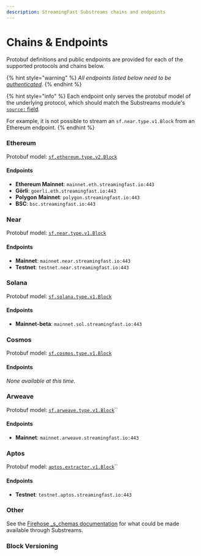 ```yaml
---
description: StreamingFast Substreams chains and endpoints
---
```


# Chains & Endpoints

Protobuf definitions and public endpoints are provided for each of the supported protocols and chains below.&#x20;

{% hint style="warning" %}
_All endpoints listed below need to be_ [_authenticated_](authentication.md)_._
{% endhint %}

{% hint style="info" %}
Each endpoint only serves the protobuf model of the underlying protocol, which should match the Substreams module's [`source:` field](manifests.md#modules-.inputs).

For example, it is not possible to stream an `sf.near.type.v1.Block` from an Ethereum endpoint.
{% endhint %}

### Ethereum

Protobuf model: [`sf.ethereum.type.v2.Block`](https://github.com/streamingfast/firehose-ethereum/blob/develop/proto/sf/ethereum/type/v2/type.proto)

#### Endpoints

* **Ethereum Mainnet**: `mainnet.eth.streamingfast.io:443`
* **Görli**: `goerli.eth.streamingfast.io:443`
* **Polygon** **Mainnet**: `polygon.streamingfast.io:443`
* **BSC**: `bsc.streamingfast.io:443`

### Near

Protobuf model: [`sf.near.type.v1.Block`](https://github.com/streamingfast/firehose-near/blob/develop/proto/sf/near/type/v1/type.proto)

#### Endpoints

* **Mainnet**: `mainnet.near.streamingfast.io:443`
* **Testnet**: `testnet.near.streamingfast.io:443`

### Solana

Protobuf model: [`sf.solana.type.v1.Block`](https://github.com/streamingfast/firehose-solana/blob/develop/proto/sf/solana/type/v1/type.proto)

#### Endpoints

* **Mainnet-beta**: `mainnet.sol.streamingfast.io:443`

### Cosmos

Protobuf model: [`sf.cosmos.type.v1.Block`](https://github.com/figment-networks/proto-cosmos/blob/main/sf/cosmos/type/v1/type.proto)

#### Endpoints

_None available at this time._

### Arweave

Protobuf model: [`sf.arweave.type.v1.Block`](https://github.com/streamingfast/firehose-arweave/blob/develop/proto/sf/arweave/type/v1/type.proto)``

#### Endpoints

* **Mainnet**: `mainnet.arweave.streamingfast.io:443`

### Aptos

Protobuf model: [`aptos.extractor.v1.Block`](https://github.com/aptos-labs/aptos-core/blob/main/crates/aptos-protos/proto/aptos/extractor/v1/extractor.proto)``

#### Endpoints

* **Testnet**: `testnet.aptos.streamingfast.io:443`

### Other

See the [Firehose _s_chemas documentation](https://firehose.streamingfast.io/references/protobuf-schemas) for what could be made available through Substreams.

### Block Versioning

